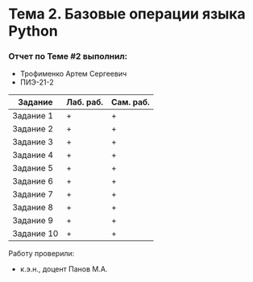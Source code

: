 # Тема 2. Базовые операции языка Python
### Отчет по Теме #2 выполнил:
- Трофименко Артем Сергеевич
- ПИЭ-21-2

| Задание | Лаб. раб. | Сам. раб. |
| ------ | ------ | ------ |
| Задание 1 | + | + |
| Задание 2 | + | + |
| Задание 3 | + | + |
| Задание 4 | + | + |
| Задание 5 | + | + |
| Задание 6 | + | + |
| Задание 7 | + | + |
| Задание 8 | + | + |
| Задание 9 | + | + |
| Задание 10 | + | + |

Работу проверили:
- к.э.н., доцент Панов М.А.
